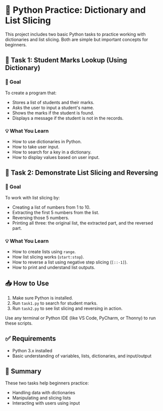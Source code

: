 # 🐍 Python Practice: Dictionary and List Slicing

This project includes two basic Python tasks to practice working with dictionaries and list slicing. Both are simple but important concepts for beginners.


## 📘 Task 1: Student Marks Lookup (Using Dictionary)

### 🎯 Goal
To create a program that:
- Stores a list of students and their marks.
- Asks the user to input a student's name.
- Shows the marks if the student is found.
- Displays a message if the student is not in the records.

### 💡 What You Learn
- How to use dictionaries in Python.
- How to take user input.
- How to search for a key in a dictionary.
- How to display values based on user input.


## 📗 Task 2: Demonstrate List Slicing and Reversing

### 🎯 Goal
To work with list slicing by:
- Creating a list of numbers from 1 to 10.
- Extracting the first 5 numbers from the list.
- Reversing those 5 numbers.
- Printing all three: the original list, the extracted part, and the reversed part.

### 💡 What You Learn
- How to create lists using `range`.
- How list slicing works (`start:stop`).
- How to reverse a list using negative step slicing (`[::-1]`).
- How to print and understand list outputs.


## 📥 How to Use

1. Make sure Python is installed.
2. Run `task1.py` to search for student marks.
3. Run `task2.py` to see list slicing and reversing in action.

Use any terminal or Python IDE (like VS Code, PyCharm, or Thonny) to run these scripts.


## ✅ Requirements

- Python 3.x installed
- Basic understanding of variables, lists, dictionaries, and input/output

## 📎 Summary

These two tasks help beginners practice:
- Handling data with dictionaries
- Manipulating and slicing lists
- Interacting with users using input
